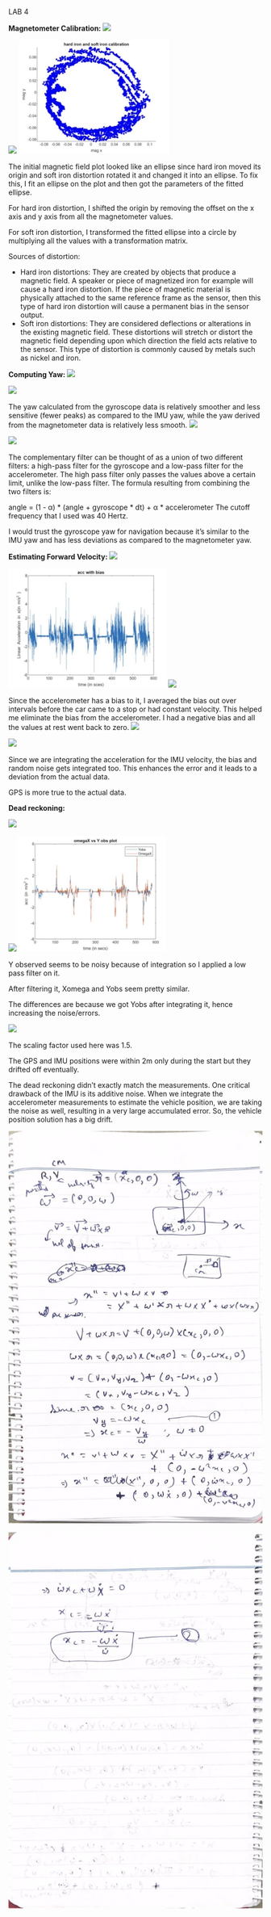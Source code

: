 ﻿LAB 4 

**Magnetometer Calibration: ![](Aspose.Words.e71a0322-241a-4b92-be59-03e8a125bfdc.001.png)**

![](Aspose.Words.e71a0322-241a-4b92-be59-03e8a125bfdc.002.png) ![](Aspose.Words.e71a0322-241a-4b92-be59-03e8a125bfdc.003.jpeg)

The initial magnetic field plot looked like an ellipse since hard iron moved its origin and soft iron distortion rotated it and changed it into an ellipse. To fix this, I fit an ellipse on the plot and then got the parameters of the fitted ellipse.  

For hard iron distortion, I shifted the origin by removing the offset on the x axis and y axis from all the magnetometer values. 

For soft iron distortion, I transformed the fitted ellipse into a circle by multiplying all the values with a transformation matrix. 

Sources of distortion: 

- Hard iron distortions: They are created by objects that produce a magnetic field. A speaker or piece of magnetized iron for example will cause a hard iron distortion. If the piece of magnetic material is physically attached to the same reference frame as the sensor, then this type of hard iron distortion will cause a permanent bias in the sensor output. 
- Soft iron distortions: They are considered deflections or alterations in the existing magnetic field. These distortions will stretch or distort the magnetic field depending upon which direction the field acts relative to the sensor. This type of distortion is commonly caused by metals such as nickel and iron.  

**Computing Yaw: ![](Aspose.Words.e71a0322-241a-4b92-be59-03e8a125bfdc.004.png)**

![](Aspose.Words.e71a0322-241a-4b92-be59-03e8a125bfdc.005.png)

The yaw calculated from the gyroscope data is relatively smoother and less sensitive (fewer peaks) as compared to the IMU yaw, while the yaw derived from the magnetometer data is relatively less smooth. **![](Aspose.Words.e71a0322-241a-4b92-be59-03e8a125bfdc.006.png)**

![](Aspose.Words.e71a0322-241a-4b92-be59-03e8a125bfdc.007.png)

The complementary filter can be thought of as a union of two different filters: a high-pass filter for the gyroscope and a low-pass filter for the accelerometer. The high pass filter only passes the values above a certain limit, unlike the low-pass filter. The formula resulting from combining the two filters is: 

angle = (1 - α) \* (angle + gyroscope \* dt) + α \* accelerometer The cutoff frequency that I used was 40 Hertz. 

I would trust the gyroscope yaw for navigation because it’s similar to the IMU yaw and has less deviations as compared to the magnetometer yaw. 

**Estimating Forward Velocity: ![](Aspose.Words.e71a0322-241a-4b92-be59-03e8a125bfdc.008.png)**

![](Aspose.Words.e71a0322-241a-4b92-be59-03e8a125bfdc.009.jpeg) ![](Aspose.Words.e71a0322-241a-4b92-be59-03e8a125bfdc.010.png)

Since the accelerometer has a bias to it, I averaged the bias out over intervals before the car came to a stop or had constant velocity. This helped me eliminate the bias from the accelerometer. I had a negative bias and all the values at rest went back to zero.   ![](Aspose.Words.e71a0322-241a-4b92-be59-03e8a125bfdc.011.png)

![](Aspose.Words.e71a0322-241a-4b92-be59-03e8a125bfdc.012.png)

Since we are integrating the acceleration for the IMU velocity, the bias and random noise gets integrated too. This enhances the error and it leads to a deviation from the actual data. 

GPS is more true to the actual data.    

**Dead reckoning:** 

![](Aspose.Words.e71a0322-241a-4b92-be59-03e8a125bfdc.013.png)

![](Aspose.Words.e71a0322-241a-4b92-be59-03e8a125bfdc.014.png)![](Aspose.Words.e71a0322-241a-4b92-be59-03e8a125bfdc.015.jpeg)

Y observed seems to be noisy because of integration so I applied a low pass filter on it. 

After filtering it, Xomega and Yobs seem pretty similar. 

The differences are because we got Yobs after integrating it, hence increasing the noise/errors. 

![](Aspose.Words.e71a0322-241a-4b92-be59-03e8a125bfdc.016.png)

The scaling factor used here was 1.5. 

The GPS and IMU positions were within 2m only during the start but they drifted off eventually. 

The dead reckoning didn’t exactly match the measurements. One critical drawback of the IMU is its additive noise. When we integrate the accelerometer measurements to estimate the vehicle position, we are taking the noise as well, resulting in a very large accumulated error. So, the vehicle position solution has a big drift. 

![](Aspose.Words.e71a0322-241a-4b92-be59-03e8a125bfdc.017.jpeg)

![](Aspose.Words.e71a0322-241a-4b92-be59-03e8a125bfdc.018.jpeg)
